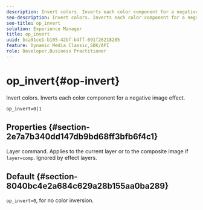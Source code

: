 ```yaml
---
description: Invert colors. Inverts each color component for a negative image effect.
seo-description: Invert colors. Inverts each color component for a negative image effect.
seo-title: op_invert
solution: Experience Manager
title: op_invert
uuid: bca91ce1-b105-42bf-b4ff-691f26218285
feature: Dynamic Media Classic,SDK/API
role: Developer,Business Practitioner
---
```


# op_invert{#op-invert}

Invert colors. Inverts each color component for a negative image effect.

 `op_invert=0|1`

## Properties {#section-2e7a7b340dd147db9bd68ff3bfb6f4c1}

Layer command. Applies to the current layer or to the composite image if `layer=comp`. Ignored by effect layers.

## Default {#section-8040bc4e2a684c629a28b155aa0ba289}

`op_invert=0`, for no color inversion. 
